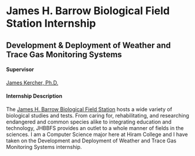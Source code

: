 # James H. Barrow Biological Field Station Internship
## Development & Deployment of Weather and Trace Gas Monitoring Systems

#### Supervisor
[James Kercher, Ph.D.](https://www.hiram.edu/faculty-and-staff/james-kercher/)
#### Internship Description
The [James H. Barrow Biological Field Station](https://www.hiram.edu/academics/field-stations/barrow-field-station/) hosts a wide variety of biological studies and tests. From caring for, rehabilitating, and researching endangered and common species alike to integrating education and technology, JHBBFS provides an outlet to a whole manner of fields in the sciences. I am a Computer Science major here at Hiram College and I have taken on the Development and Deployment of Weather and Trace Gas Monitoring Systems internship.


